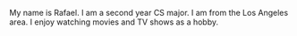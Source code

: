 My name is Rafael. I am a second year CS major. I am from the Los Angeles area. I enjoy watching movies and TV shows as a hobby. 
